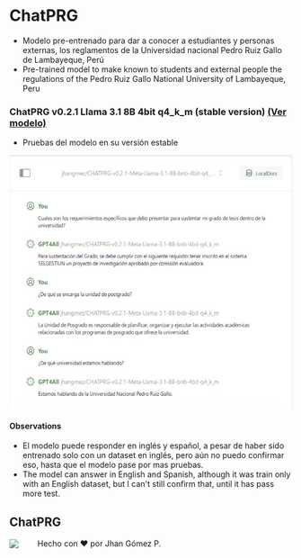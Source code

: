 # ChatPRG

- Modelo pre-entrenado para dar a conocer a estudiantes y personas externas, los reglamentos de la Universidad nacional Pedro Ruiz Gallo de Lambayeque, Perú
- Pre-trained model to make known to students and external people the regulations of the Pedro Ruiz Gallo National University of Lambayeque, Peru


### ChatPRG v0.2.1 Llama 3.1 8B 4bit q4_k_m (stable version) [(Ver modelo)](https://huggingface.co/jhangmez/CHATPRG-v0.2.1-Meta-Llama-3.1-8B-bnb-4bit-q4_k_m)

- Pruebas del modelo en su versión estable

<img src="https://raw.githubusercontent.com/jhangmez/chatprg/main/CHATPRG-v0.2.1-Meta-Llama-3.1-8B-bnb-4bit-q4_k_m/images/prueba1.png" height="450" />

#### Observations

- El modelo puede responder en inglés y español, a pesar de haber sido entrenado solo con un dataset en inglés, pero aún no puedo confirmar eso, hasta que el modelo pase por mas pruebas.
- The model can answer in English and Spanish, although it was train only with an English dataset, but I can't still confirm that, until it has pass more test.

## ChatPRG
<div style="display: flex; align-items: center; height: fit-content;">
  <img src="https://avatars.githubusercontent.com/u/60937214?v=4" width="40" style="margin-right: 10px;"/>
  <span>Hecho con ❤️ por Jhan Gómez P.</span>
</div>
